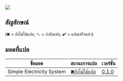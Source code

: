 ![](https://thaigameguide.com/wp-content/uploads/2016/02/Stardew-Valley-Buy.jpg)

## สัญลักษณ์

(✖ = ยังไม่ได้แปล, ✎ = กำลังแปล, ✔ = แปลเสร็จแล้ว)

## มอดที่แปล
 ชื่อมอด                            | สถานะการแปล                                                 | เวอร์ชั่น  
--------------------------------- | :------------------------------------------------------------- | :-------------------------------------------------------------
 Simple Electricity System | [✖ยังไม่ได้แปล](Simple%20Electricity%20System/) | [0.1.0](https://www.nexusmods.com/stardewvalley/mods/10199?tab=description)
